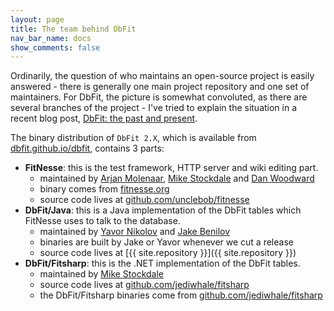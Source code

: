 ```yaml
---
layout: page
title: The team behind DbFit
nav_bar_name: docs
show_comments: false
---
```

Ordinarily, the question of who maintains an open-source project is easily answered - there is generally one main project repository and one set of maintainers. For DbFit, the picture is somewhat convoluted, as there are several branches of the project - I've tried to explain the situation in a recent blog post, [DbFit: the past and present](http://blog.quickpeople.co.uk/2013/03/21/dbfit-the-past-and-present/).

The binary distribution of `DbFit 2.X`, which is available from [dbfit.github.io/dbfit](http://dbfit.github.io/dbfit), contains 3 parts:

- **FitNesse**: this is the test framework, HTTP server and wiki editing part.
  - maintained by [Arjan Molenaar](https://github.com/amolenaar), [Mike Stockdale](https://github.com/jediwhale) and [Dan Woodward](https://github.com/woodybrood)
  - binary comes from [fitnesse.org](http://fitnesse.org)
  - source code lives at [github.com/unclebob/fitnesse](https://github.com/unclebob/fitnesse)
- **DbFit/Java**: this is a Java implementation of the DbFit tables which FitNesse uses to talk to the database.
  - maintained by [Yavor Nikolov](https://github.com/javornikolov) and [Jake Benilov](https://github.com/benilovj)
  - binaries are built by Jake or Yavor whenever we cut a release
  - source code lives at [{{ site.repository }}]({{ site.repository }})
- **DbFit/Fitsharp**: this is the .NET implementation of the DbFit tables.
  - maintained by [Mike Stockdale](https://github.com/jediwhale)
  - source code lives at [github.com/jediwhale/fitsharp](https://github.com/jediwhale/fitsharp)
  - the DbFit/Fitsharp binaries come from [github.com/jediwhale/fitsharp](https://github.com/jediwhale/fitsharp/tree/master/binary)
